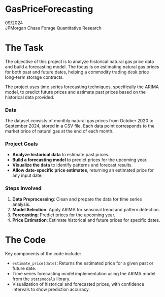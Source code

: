 # GasPriceForecasting

09/2024<br>
JPMorgan Chase Forage Quantitative Research

# The Task

The objective of this project is to analyze historical natural gas price data and build a forecasting model. The focus is on estimating natural gas prices for both past and future dates, helping a commodity trading desk price long-term storage contracts.

The project uses time series forecasting techniques, specifically the ARIMA model, to predict future prices and estimate past prices based on the historical data provided.

### Data

The dataset consists of monthly natural gas prices from October 2020 to September 2024, stored in a CSV file. Each data point corresponds to the market price of natural gas at the end of each month.

### Project Goals

- **Analyze historical data** to estimate past prices.
- **Build a forecasting model** to predict prices for the upcoming year.
- **Visualize the data** to identify patterns and forecast results.
- **Allow date-specific price estimates**, returning an estimated price for any input date.

### Steps Involved

1. **Data Preprocessing**: Clean and prepare the data for time series analysis.
2. **Model Selection**: Apply ARIMA for seasonal trend and pattern detection.
3. **Forecasting**: Predict prices for the upcoming year.
4. **Price Estimation**: Estimate historical and future prices for specific dates.

# The Code

Key components of the code include:

- `estimate_price(date)`: Returns the estimated price for a given past or future date.
- Time series forecasting model implementation using the ARIMA model from the `statsmodels` library.
- Visualization of historical and forecasted prices, with confidence intervals to show prediction accuracy.


